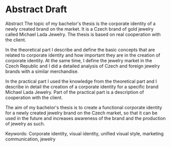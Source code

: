 
# Abstract Draft

Abstract
The topic of my bachelor's thesis is the corporate identity of a newly created brand on the market. It is a Czech brand of gold jewelry called Michael Lada Jewelry. The thesis is based on real cooperation with the client.

In the theoretical part I describe and define the basic concepts that are related to corporate identity and how important they are in the creation of corporate identity. At the same time, I define the jewelry market in the Czech Republic and I did a detailed analysis of Czech and foreign jewelry brands with a similar merchandise.

In the practical part I used the knowledge from the theoretical part and I describe in detail the creation of a corporate identity for a specific brand Michael Lada Jewelry. Part of the practical part is a description of cooperation with the client.

The aim of my bachelor's thesis is to create a functional corporate identity for a newly created jewelry brand on the Czech market, so that it can be used in the future and  increases awareness of the brand and the production of jewelry as such.

Keywords:
Corporate identity, visual identity, unified visual style, marketing communication, jewelry
